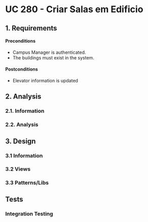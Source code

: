 # UC 280 - Criar Salas em Edificio

## 1. Requirements


#### Preconditions
* Campus Manager is authenticated.
* The buildings must exist in the system.


#### Postconditions
* Elevator information is updated


## 2. Analysis

### 2.1. Information

### 2.2. Analysis

## 3. Design

### 3.1 Information

### 3.2 Views

### 3.3 Patterns/Libs

## Tests

### Integration Testing